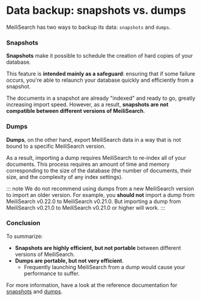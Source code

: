 # Data backup: snapshots vs. dumps

MeiliSearch has two ways to backup its data: `snapshots` and `dumps`.

### Snapshots

**Snapshots** make it possible to schedule the creation of hard copies of your database.

This feature is **intended mainly as a safeguard**: ensuring that if some failure occurs, you're able to relaunch your database quickly and efficiently from a snapshot.

The documents in a snapshot are already "indexed" and ready to go, greatly increasing import speed. However, as a result, **snapshots are not compatible between different versions of MeiliSearch**.

### Dumps

**Dumps**, on the other hand, export MeiliSearch data in a way that is not bound to a specific MeiliSearch version.

As a result, importing a dump requires MeiliSearch to re-index all of your documents. This process requires an amount of time and memory corresponding to the size of the database (the number of documents, their size, and the complexity of any index settings).

::: note
We do not recommend using dumps from a new MeiliSearch version to import an older version.
For example, you **should not** import a dump from MeiliSearch v0.22.0 to MeiliSearch v0.21.0. But importing a dump from MeiliSearch v0.21.0 to MeiliSearch v0.21.0 or higher will work.
:::

### Conclusion

To summarize:

- **Snapshots are highly efficient, but not portable** between different versions of MeiliSearch.
- **Dumps are portable, but not very efficient**.
  - Frequently launching MeiliSearch from a dump would cause your performance to suffer.

For more information, have a look at the reference documentation for [snapshots](/reference/features/snapshots.md) and [dumps](/reference/features/dumps.md).
